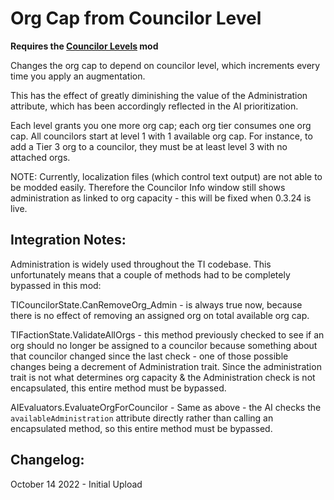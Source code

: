 ﻿<h1>Org Cap from Councilor Level</h1>

**Requires the [Councilor Levels](https://github.com/jmayse/CouncilorLevels) mod**

Changes the org cap to depend on councilor level, which increments every time you apply an augmentation.

This has the effect of greatly diminishing the value of the Administration attribute, which has been
accordingly reflected in the AI prioritization.

Each level grants you one more org cap; each org tier consumes one org cap. All councilors start at
level 1 with 1 available org cap. For instance, to add a Tier 3 org to a councilor, they must be at 
least level 3 with no attached orgs. 

NOTE: Currently, localization files (which control text output) are not able to be modded easily.
Therefore the Councilor Info window still shows administration as linked to org capacity - this will
be fixed when 0.3.24 is live.

<h2>Integration Notes:</h2>

Administration is widely used throughout the TI codebase. This unfortunately means that 
a couple of methods had to be completely bypassed in this mod:

TICouncilorState.CanRemoveOrg_Admin - is always true now, because there is no effect of removing
an assigned org on total available org cap.

TIFactionState.ValidateAllOrgs - this method previously checked to see if an org should no longer
be assigned to a councilor because something about that councilor changed since the last check -
one of those possible changes being a decrement of Administration trait. Since the administration
trait is not what determines org capacity & the Administration check is not encapsulated, this 
entire method must be bypassed. 

AIEvaluators.EvaluateOrgForCouncilor - Same as above - the AI checks the `availableAdministration`
attribute directly rather than calling an encapsulated method, so this entire method must be bypassed.


<h2>Changelog:</h2>

October 14 2022 - Initial Upload
